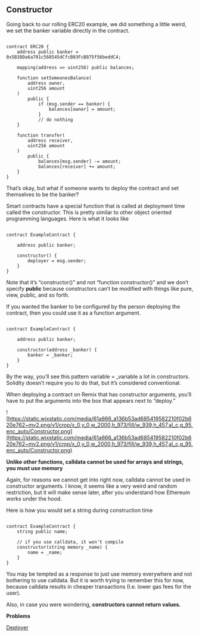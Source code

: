 ## Constructor

Going back to our rolling ERC20 example, we did something a little weird, we set the banker variable directly in the contract.

```solidity

contract ERC20 {
    address public banker = 0x5B38Da6a701c568545dCfcB03FcB875f56beddC4;

    mapping(address => uint256) public balances;

    function setSomeonesBalance(
        address owner, 
        uint256 amount
    ) 
        public {
            if (msg.sender == banker) {
                balances[owner] = amount;
            }
            // do nothing
    }

    function transfer(
        address receiver, 
        uint256 amount
    ) 
        public {
            balances[msg.sender] -= amount;
            balances[receiver] += amount;
    }
}

```

That’s okay, but what if someone wants to deploy the contract and set themselves to be the banker?

Smart contracts have a special function that is called at deployment time called the constructor. This is pretty similar to other object oriented programming languages. Here is what it looks like

```solidity

contract ExampleContract {

    address public banker;

    constructor() {
        deployer = msg.sender;
    }
}
```

Note that it’s “constructor()” and not “function constructor()” and we don’t specify **public** because constructors can’t be modified with things like pure, view, public, and so forth.

If you wanted the banker to be configured by the person deploying the contract, then you could use it as a function argument.

```solidity

contract ExampleContract {

    address public banker;

    constructor(address _banker) {
        banker = _banker;
    }
}
```

By the way, you’ll see this pattern variable = _variable a lot in constructors. Solidity doesn’t require you to do that, but it’s considered conventional.

When deploying a contract on Remix that has constructor arguments, you’ll have to put the arguments into the box that appears next to “deploy.”

![https://static.wixstatic.com/media/61a666_a136b53ad685419582210f02b620e762~mv2.png/v1/crop/x_0,y_0,w_2000,h_973/fill/w_939,h_457,al_c,q_95,enc_auto/Constructor.png](https://static.wixstatic.com/media/61a666_a136b53ad685419582210f02b620e762~mv2.png/v1/crop/x_0,y_0,w_2000,h_973/fill/w_939,h_457,al_c,q_95,enc_auto/Constructor.png)

**Unlike other functions, calldata cannot be used for arrays and strings, you must use memory**

Again, for reasons we cannot get into right now, calldata cannot be used in constructor arguments. I know, it seems like a very weird and random restriction, but it will make sense later, after you understand how Ethereum works under the hood.

Here is how you would set a string during construction time

```solidity

contract ExampleContract {
    string public name;

    // if you use calldata, it won't compile
    constructor(string memory _name) {
        name = _name;
    }
}
```

You may be tempted as a response to just use memory everywhere and not bothering to use calldata. But it is worth trying to remember this for now, because calldata results in cheaper transactions (I.e. lower gas fees for the user).

Also, in case you were wondering, **constructors cannot return values.**

**Problems**

[Deployer](https://github.com/RareSkills/Solidity-Exercises/tree/main/Deployer)

